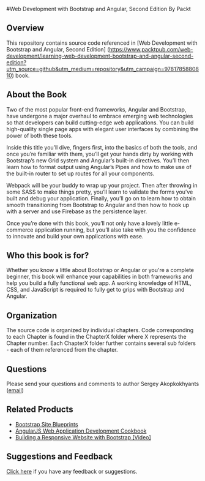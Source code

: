 #Web Development with Bootstrap and Angular, Second Edition
By Packt

## Overview

This repository contains source code referenced in [Web Development with Bootstrap and Angular, Second Edition] (https://www.packtpub.com/web-development/learning-web-development-bootstrap-and-angular-second-edition?utm_source=github&utm_medium=repository&utm_campaign=9781785880810) book. 

## About the Book

Two of the most popular front-end frameworks, Angular and Bootstrap, have undergone a major overhaul to embrace emerging web technologies so that developers can build cutting-edge web applications. You can build high-quality single page apps with elegant user interfaces by combining the power of both these tools.

Inside this title you’ll dive, fingers first, into the basics of both the tools, and once you’re familiar with them, you’ll get your hands dirty by working with Bootstrap’s new Grid system and Angular’s built-in directives. You’ll then learn how to format output using Angular’s Pipes and how to make use of the built-in router to set up routes for all your components.

Webpack will be your buddy to wrap up your project. Then after throwing in some SASS to make things pretty, you’ll learn to validate the forms you’ve built and debug your application. Finally, you’ll go on to learn how to obtain smooth transitioning from Bootstrap to Angular and then how to hook up with a server and use Firebase as the persistence layer.

Once you’re done with this book, you’ll not only have a lovely little e-commerce application running, but you’ll also take with you the confidence to innovate and build your own applications with ease.

## Who this book is for?

Whether you know a little about Bootstrap or Angular or you're a complete beginner, this book will enhance your capabilities in both frameworks and help you build a fully functional web app. A working knowledge of HTML, CSS, and JavaScript is required to fully get to grips with Bootstrap and Angular.

## Organization

The source code is organized by individual chapters. Code corresponding to each Chapter is found in the ChapterX folder where X represents the Chapter number. Each ChapterX folder further contains several sub folders - each of them referenced from the chapter.

## Questions

Please send your questions and comments to author Sergey Akopkokhyants ([email](mailto:akserg@gmail.com))  

## Related Products

* [Bootstrap Site Blueprints](https://www.packtpub.com/web-development/bootstrap-site-blueprints?utm_source=github&utm_medium=repository&utm_campaign=9781782164524)
* [AngularJS Web Application Development Cookbook](https://www.packtpub.com/web-development/angularjs-web-application-development-cookbook?utm_source=github&utm_medium=repository&utm_campaign=9781783283354)
* [Building a Responsive Website with Bootstrap [Video]](https://www.packtpub.com/web-development/building-responsive-website-bootstrap-video?utm_source=github&utm_medium=repository&utm_campaign=9781782164982)


## Suggestions and Feedback

[Click here](https://docs.google.com/forms/d/e/1FAIpQLSe5qwunkGf6PUvzPirPDtuy1Du5Rlzew23UBp2S-P3wB-GcwQ/viewform) if you have any feedback or suggestions.
